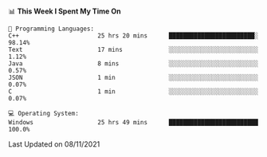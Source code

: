 
<!--START_SECTION:waka-->
📊 **This Week I Spent My Time On** 

```text
💬 Programming Languages: 
C++                      25 hrs 20 mins      ████████████████████████░   98.14% 
Text                     17 mins             ░░░░░░░░░░░░░░░░░░░░░░░░░   1.12% 
Java                     8 mins              ░░░░░░░░░░░░░░░░░░░░░░░░░   0.57% 
JSON                     1 min               ░░░░░░░░░░░░░░░░░░░░░░░░░   0.07% 
C                        1 min               ░░░░░░░░░░░░░░░░░░░░░░░░░   0.07%

💻 Operating System: 
Windows                  25 hrs 49 mins      █████████████████████████   100.0%

```


 Last Updated on 08/11/2021
<!--END_SECTION:waka-->
